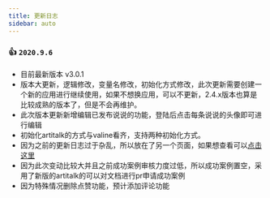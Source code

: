 ```yaml
---
title: 更新日志
sidebar: auto
---
```

### 👍 `2020.9.6`

* 目前最新版本 v3.0.1
* 版本大更新，逻辑修改，变量名修改，初始化方式修改，此次更新需要创建一个新的应用进行继续使用，如果不想换应用，可以不更新，2.4.x版本也算是比较成熟的版本了，但是不会再维护。
* 此次版本更新新增编辑已发布说说的功能，登陆后点击每条说说的头像即可进行编辑
* 初始化artitalk的方式与valine看齐，支持两种初始化方式。
* 因为之前的更新日志过于杂乱，所以放在了另一个页面，如果想查看可以[点击这里](/prerelease.html)
* 因为此次变动比较大并且之前成功案例审核力度过低，所以成功案例置空，采用了新版的artitalk的可以对文档进行pr申请成功案例
* 因为特殊情况删除点赞功能，预计添加评论功能
